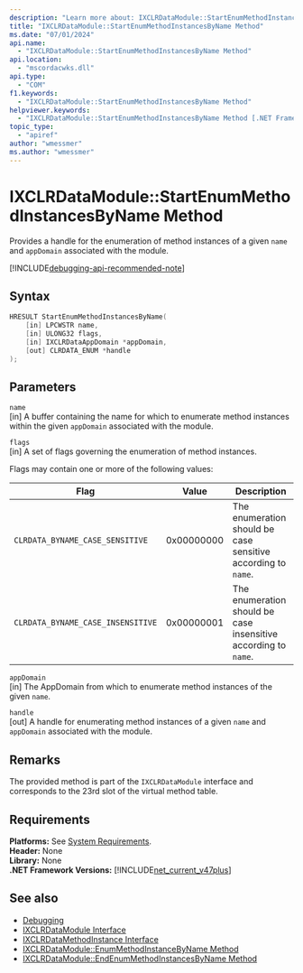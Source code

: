 ```yaml
---
description: "Learn more about: IXCLRDataModule::StartEnumMethodInstancesByName Method"
title: "IXCLRDataModule::StartEnumMethodInstancesByName Method"
ms.date: "07/01/2024"
api.name:
  - "IXCLRDataModule::StartEnumMethodInstancesByName Method"
api.location:
  - "mscordacwks.dll"
api.type:
  - "COM"
f1.keywords:
  - "IXCLRDataModule::StartEnumMethodInstancesByName Method"
helpviewer.keywords:
  - "IXCLRDataModule::StartEnumMethodInstancesByName Method [.NET Framework debugging]"
topic_type:
  - "apiref"
author: "wmessmer"
ms.author: "wmessmer"
---
```

# IXCLRDataModule::StartEnumMethodInstancesByName Method

Provides a handle for the enumeration of method instances of a given `name` and `appDomain` associated with the module.

[!INCLUDE[debugging-api-recommended-note](../../../../includes/debugging-api-recommended-note.md)]

## Syntax

```cpp
HRESULT StartEnumMethodInstancesByName(
    [in] LPCWSTR name,
    [in] ULONG32 flags,
    [in] IXCLRDataAppDomain *appDomain,
    [out] CLRDATA_ENUM *handle
);
```

## Parameters

`name`\
[in] A buffer containing the name for which to enumerate method instances within the given `appDomain` associated with the module.

`flags`\
[in] A set of flags governing the enumeration of method instances.

Flags may contain one or more of the following values:

|Flag|Value|Description|  
|------------|-----------------|-----------------|    
|`CLRDATA_BYNAME_CASE_SENSITIVE`|0x00000000|The enumeration should be case sensitive according to `name`.|  
|`CLRDATA_BYNAME_CASE_INSENSITIVE`|0x00000001|The enumeration should be case insensitive according to `name`.|  

`appDomain`\
[in] The AppDomain from which to enumerate method instances of the given `name`.

`handle`\
[out] A handle for enumerating method instances of a given `name` and `appDomain` associated with the module.

## Remarks

The provided method is part of the `IXCLRDataModule` interface and corresponds to the 23rd slot of the virtual method table.

## Requirements

**Platforms:** See [System Requirements](../../get-started/system-requirements.md).  
**Header:** None  
**Library:** None  
**.NET Framework Versions:** [!INCLUDE[net_current_v47plus](../../../../includes/net-current-v47plus.md)]  

## See also

- [Debugging](index.md)
- [IXCLRDataModule Interface](ixclrdatamodule-interface.md)
- [IXCLRDataMethodInstance Interface](ixclrdatamethodinstance-interface.md)
- [IXCLRDataModule::EnumMethodInstanceByName Method](ixclrdatamodule-enummethodinstancebyname-method.md)
- [IXCLRDataModule::EndEnumMethodInstancesByName Method](ixclrdatamodule-endenummethodinstancesbyname-method.md)
